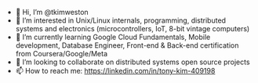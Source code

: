 - 👋 Hi, I’m @tkimweston
- 👀 I’m interested in Unix/Linux internals, programming, distributed systems and electronics (microcontrollers, IoT, 8-bit vintage computers)
- 🌱 I’m currently learning Google Cloud Fundamentals, Mobile development, Database Engineer, Front-end & Back-end certification from Coursera/Google/Meta
- 💞️ I’m looking to collaborate on distributed systems open source projects
- 📫 How to reach me: https://linkedin.com/in/tony-kim-409198

<!---
tkimweston/tkimweston is a ✨ special ✨ repository because its `README.md` (this file) appears on your GitHub profile.
You can click the Preview link to take a look at your changes.
--->
